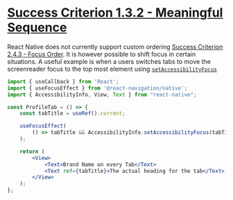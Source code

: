 # [Success Criterion 1.3.2 - Meaningful Sequence](https://www.w3.org/WAI/WCAG21/Understanding/meaningful-sequence.html)

React Native does not currently support custom ordering [Success Criterion 2.4.3 - Focus Order](2.4.3.md). It is however possible to shift focus in certain situations.
A useful example is when a users switches tabs to move the screenreader focus to the top most element using [`setAccessibilityFocus`](https://reactnative.dev/docs/accessibilityinfo#setaccessibilityfocus)

```jsx
import { useCallback } from 'React';
import { useFocusEffect } from '@react-navigation/native';
import { AccessibilityInfo, View, Text } from "react-native";

const ProfileTab = () => {
    const tabTitle = useRef().current;

    useFocusEffect(
        () => tabTitle && AccessibilityInfo.setAccessibilityFocus(tabTitle),
    );

    return (
        <View>
            <Text>Brand Name on every Tab</Text>
            <Text ref={tabTitle}>The actual heading for the tab</Text>
        </View>
    );
};
```

